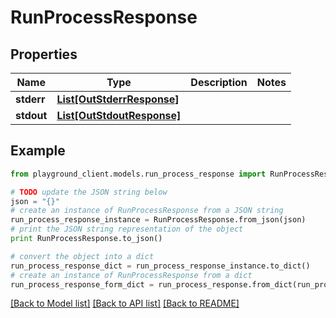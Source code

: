 # RunProcessResponse


## Properties
Name | Type | Description | Notes
------------ | ------------- | ------------- | -------------
**stderr** | [**List[OutStderrResponse]**](OutStderrResponse.md) |  | 
**stdout** | [**List[OutStdoutResponse]**](OutStdoutResponse.md) |  | 

## Example

```python
from playground_client.models.run_process_response import RunProcessResponse

# TODO update the JSON string below
json = "{}"
# create an instance of RunProcessResponse from a JSON string
run_process_response_instance = RunProcessResponse.from_json(json)
# print the JSON string representation of the object
print RunProcessResponse.to_json()

# convert the object into a dict
run_process_response_dict = run_process_response_instance.to_dict()
# create an instance of RunProcessResponse from a dict
run_process_response_form_dict = run_process_response.from_dict(run_process_response_dict)
```
[[Back to Model list]](../README.md#documentation-for-models) [[Back to API list]](../README.md#documentation-for-api-endpoints) [[Back to README]](../README.md)


